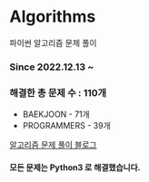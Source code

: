 # Algorithms
파이썬 알고리즘 문제 풀이
### Since 2022.12.13 ~
### 해결한 총 문제 수 : 110개
- BAEKJOON - 71개
- PROGRAMMERS - 39개

[알고리즘 문제 풀이 블로그](https://monzheld.tistory.com/category/%E2%8C%A8%EF%B8%8F%20Algorithms)
#### 모든 문제는 Python3 로 해결했습니다.
